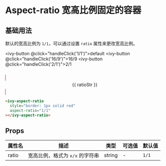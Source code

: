 # Aspect-ratio 宽高比例固定的容器

## 基础用法

默认的宽高比例为 `1/1`，可以通过设置 `ratio` 属性来更改宽高比例。

<ivy-button @click="handleClick('1/1')">default</ivy-button>
<ivy-button @click="handleClick('16/9')">16/9</ivy-button>
<ivy-button @click="handleClick('2/1')">2/1</ivy-button>

<div style="height: 12px;"></div>

<ivy-aspect-ratio style="border: 1px solid red" ratio="1/1" id="wrap">
    <div style="text-align:center;line-height: 2em;">{{ ratioStr }}</div>
</ivy-aspect-ratio>

```html
<ivy-aspect-ratio
  style="border: 1px solid red"
  aspect-ratio="1/1"
></ivy-aspect-ratio>
```

## Props

| 属性名 | 描述                            | 类型   | 可选值 | 默认值 |
| ------ | ------------------------------- | ------ | ------ | ------ |
| ratio  | 宽高比例，格式为 `x/x` 的字符串 | string | -      | `1/1`  |

<script setup>
import { ref } from 'vue'
const ratioStr = ref('1/1')
const handleClick = (ratio) => {
    ratioStr.value = ratio
    document.querySelector("#wrap").setAttribute('ratio', ratio)
}
</script>
